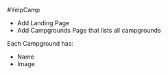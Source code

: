 #YelpCamp

* Add Landing Page
* Add Campgrounds Page that lists all campgrounds

Each Campground has:

* Name
* Image
